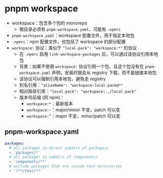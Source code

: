 # pnpm workspace

- workspace：包含多个包的 monorepo
  - 根目录必须有 `pnpm-workspace.yaml`、可能有 `.npmrc`
- `pnpm-workspace.yaml`：workspace 配置文件，用于指定本地包
- `.npmrc`：npm 配置文件，也包括了 workspace 的部分配置
- `workspace:` 协议：类似于 `"local-pack": "workspace:*"` 的协议
  - 在 `.npmrc` 启用 `link-workspace-packages` 后，可以通过该协议引用本地包
  - 背景：如果不使用 `workspace:` 协议引用一个包，且这个包没有在 `pnpm-workspace.yaml` 声明，安装时就会从 registry 下载，而不是链接本地包
  - 该协议可以强制引用本地包，避免走 registry
  - 别名引用：`"aliasName": "workspace:local-pack@*"`
  - 相对路径引用：`"local-pack": "workspace:../local-pack"`
  - 版本号前缀 (同 npm)：
    - `workspace:*`：最新版本
    - `workspace:~`：major/minor 不变，patch 可以变
    - `workspace:^`：major 不变，minor/patch 可以变

## pnpm-workspace.yaml

```yaml
packages:
  # all packages in direct subdirs of packages/
  - 'packages/*'
  # all packages in subdirs of components/
  - 'components/**'
  # exclude packages that are inside test directories
  - '!**/test/**'
```
